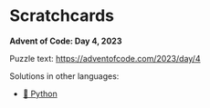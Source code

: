 # Scratchcards

**Advent of Code: Day 4, 2023**

Puzzle text: <https://adventofcode.com/2023/day/4>

Solutions in other languages:

- [🐍 Python](../../../../python/2023/04_scratchcards)

